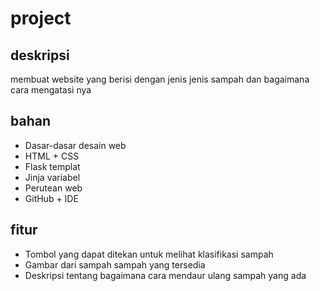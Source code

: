# project
## deskripsi
membuat website yang berisi dengan jenis jenis sampah dan bagaimana cara mengatasi nya
## bahan
- Dasar-dasar desain web
- HTML + CSS
- Flask templat
- Jinja variabel
- Perutean web
- GitHub + IDE
## fitur
- Tombol yang dapat ditekan untuk melihat klasifikasi sampah
- Gambar dari sampah sampah yang tersedia
- Deskripsi tentang bagaimana cara mendaur ulang sampah yang ada
